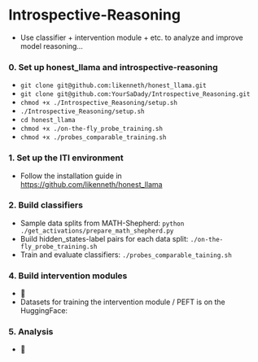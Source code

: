 # Introspective-Reasoning
   - Use classifier + intervention module + etc. to analyze and improve model reasoning...
### 0. Set up honest_llama and introspective-reasoning
   - `git clone git@github.com:likenneth/honest_llama.git`
   - `git clone git@github.com:YourSaDady/Introspective_Reasoning.git`
   - `chmod +x ./Introspective_Reasoning/setup.sh`
   - `./Introspective_Reasoning/setup.sh`
   - `cd honest_llama`
   - `chmod +x ./on-the-fly_probe_training.sh`
   - `chmod +x ./probes_comparable_training.sh`
### 1. Set up the ITI environment
  - Follow the installation guide in https://github.com/likenneth/honest_llama
### 2. Build classifiers
  - Sample data splits from MATH-Shepherd: `python ./get_activations/prepare_math_shepherd.py`
  - Build hidden_states-label pairs for each data split: `./on-the-fly_probe_training.sh`
  - Train and evaluate classifiers: `./probes_comparable_taining.sh`
### 4. Build intervention modules
  - :wrench:
  - Datasets for training the intervention module / PEFT is on the HuggingFace: 
### 5. Analysis
  - :wrench:
